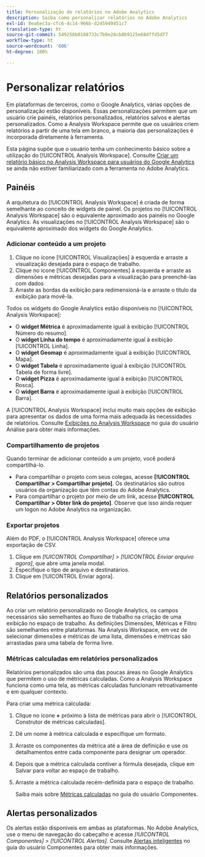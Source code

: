 ```yaml
---
title: Personalização de relatórios no Adobe Analytics
description: Saiba como personalizar relatórios no Adobe Analytics
exl-id: 8ea6ec3a-cfc6-4c14-966b-d245949451c7
translation-type: ht
source-git-commit: 549258b0168733c7b0e28cb8b9125e68dffd5df7
workflow-type: ht
source-wordcount: '606'
ht-degree: 100%

---
```


# Personalizar relatórios

Em plataformas de terceiros, como o Google Analytics, várias opções de personalização estão disponíveis. Essas personalizações permitem que um usuário crie painéis, relatórios personalizados, relatórios salvos e alertas personalizados. Como a Analysis Workspace permite que os usuários criem relatórios a partir de uma tela em branco, a maioria das personalizações é incorporada diretamente à ferramenta.

Esta página supõe que o usuário tenha um conhecimento básico sobre a utilização do [!UICONTROL Analysis Workspace]. Consulte [Criar um relatório básico no Analysis Workspace para usuários do Google Analytics](reports/create-report.md) se ainda não estiver familiarizado com a ferramenta no Adobe Analytics.

## Painéis

A arquitetura do [!UICONTROL Analysis Workspace] é criada de forma semelhante ao conceito de widgets de painel. Os projetos no [!UICONTROL Analysis Workspace] são o equivalente aproximado aos painéis no Google Analytics. As visualizações no [!UICONTROL Analysis Workspace] são o equivalente aproximado dos widgets do Google Analytics.

### Adicionar conteúdo a um projeto

1. Clique no ícone [!UICONTROL Visualizações] à esquerda e arraste a visualização desejada para o espaço de trabalho.
2. Clique no ícone [!UICONTROL Componentes] à esquerda e arraste as dimensões e métricas desejadas para a visualização para preenchê-las com dados
3. Arraste as bordas da exibição para redimensioná-la e arraste o título da exibição para movê-la.

Todos os widgets do Google Analytics estão disponíveis no [!UICONTROL Analysis Workspace]:

* O **widget Métrica** é aproximadamente igual à exibição [!UICONTROL Número do resumo].
* O **widget Linha do tempo** é aproximadamente igual à exibição [!UICONTROL Linha].
* O **widget Geomap** é aproximadamente igual à exibição [!UICONTROL Mapa].
* O **widget Tabela** é aproximadamente igual à exibição [!UICONTROL Tabela de forma livre].
* O **widget Pizza** é aproximadamente igual à exibição [!UICONTROL Rosca].
* O **widget Barra** é aproximadamente igual à exibição [!UICONTROL Barra].

A [!UICONTROL Analysis Workspace] inclui muito mais opções de exibição para apresentar os dados de uma forma mais adequada às necessidades de relatórios. Consulte [Exibições no Analysis Workspace](/help/analyze/analysis-workspace/visualizations/freeform-analysis-visualizations.md) no guia do usuário Análise para obter mais informações.

### Compartilhamento de projetos

Quando terminar de adicionar conteúdo a um projeto, você poderá compartilhá-lo.

* Para compartilhar o projeto com seus colegas, acesse **[!UICONTROL Compartilhar > Compartilhar projeto]**. Os destinatários são outros usuários da organização que têm contas do Adobe Analytics.
* Para compartilhar o projeto por meio de um link, acesse **[!UICONTROL Compartilhar > Obter link do projeto]**. Observe que isso ainda requer um logon no Adobe Analytics na organização.

### Exportar projetos

Além do PDF, o [!UICONTROL Analysis Workspace] oferece uma exportação de CSV.

1. Clique em *[!UICONTROL Compartilhar]* > *[!UICONTROL Enviar arquivo agora]*, que abre uma janela modal.
2. Especifique o tipo de arquivo e destinatários.
3. Clique em [!UICONTROL Enviar agora].

## Relatórios personalizados

Ao criar um relatório personalizado no Google Analytics, os campos necessários são semelhantes ao fluxo de trabalho na criação de uma exibição no espaço de trabalho. As definições Dimensões, Métricas e Filtro são semelhantes entre plataformas. Na Analysis Workspace, em vez de selecionar dimensões e métricas de uma lista, dimensões e métricas são arrastadas para uma tabela de forma livre.

### Métricas calculadas em relatórios personalizados

Relatórios personalizados são uma das poucas áreas no Google Analytics que permitem o uso de métricas calculadas. Como a Analysis Workspace funciona como uma tela, as métricas calculadas funcionam retroativamente e em qualquer contexto.

Para criar uma métrica calculada:

1. Clique no ícone **+** próximo à lista de métricas para abrir o [!UICONTROL Construtor de métricas calculadas].
2. Dê um nome à métrica calculada e especifique um formato.
3. Arraste os componentes da métrica até a área de definição e use os detalhamentos entre cada componente para designar um operador.
4. Depois que a métrica calculada contiver a fórmula desejada, clique em Salvar para voltar ao espaço de trabalho.
5. Arraste a métrica calculada recém-definida para o espaço de trabalho.

   Saiba mais sobre [Métricas calculadas](/help/components/c-calcmetrics/cm-overview.md) no guia do usuário Componentes.

## Alertas personalizados

Os alertas estão disponíveis em ambas as plataformas. No Adobe Analytics, use o menu de navegação do cabeçalho e acesse *[!UICONTROL Componentes]* > *[!UICONTROL Alertas]*. Consulte [Alertas inteligentes](/help/components/c-alerts/intellligent-alerts.md) no guia do usuário Componentes para obter mais informações.
